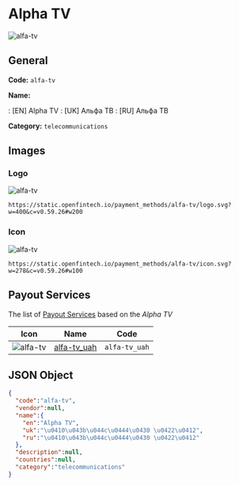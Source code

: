 
# Alpha TV 
![alfa-tv](https://static.openfintech.io/payment_methods/alfa-tv/logo.svg?w=400&c=v0.59.26#w200)  

## General 
**Code:** `alfa-tv` 
 
**Name:** 
 
:	[EN] Alpha TV 
:	[UK] Альфа ТВ 
:	[RU] Альфа ТВ 
 
**Category:** `telecommunications` 
 

## Images 

### Logo 
![alfa-tv](https://static.openfintech.io/payment_methods/alfa-tv/logo.svg?w=400&c=v0.59.26#w200)  

```
https://static.openfintech.io/payment_methods/alfa-tv/logo.svg?w=400&c=v0.59.26#w200
```  

### Icon 
![alfa-tv](https://static.openfintech.io/payment_methods/alfa-tv/icon.svg?w=278&c=v0.59.26#w100)  

```
https://static.openfintech.io/payment_methods/alfa-tv/icon.svg?w=278&c=v0.59.26#w100
```  

## Payout Services 
 
The list of [Payout Services](/payout-services/) based on the _Alpha TV_ 

|Icon|Name|Code| 
|:---:|:---:|:---:| 
|![alfa-tv](https://static.openfintech.io/payout_methods/alfa-tv/icon.png?w=278&c=v0.59.26#w40) |[alfa-tv_uah](/payout-services/alfa-tv_uah/)|`alfa-tv_uah`| 
 

## JSON Object 

```json
{
  "code":"alfa-tv",
  "vendor":null,
  "name":{
    "en":"Alpha TV",
    "uk":"\u0410\u043b\u044c\u0444\u0430 \u0422\u0412",
    "ru":"\u0410\u043b\u044c\u0444\u0430 \u0422\u0412"
  },
  "description":null,
  "countries":null,
  "category":"telecommunications"
}
```  
